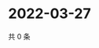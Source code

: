 # 2022-03-27

共 0 条

<!-- BEGIN WEIBO -->
<!-- 最后更新时间 Sun Mar 27 2022 22:12:51 GMT+0800 (China Standard Time) -->

<!-- END WEIBO -->
